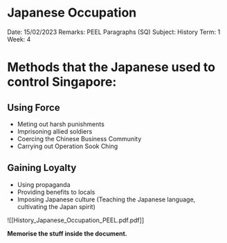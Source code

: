 # Japanese Occupation

Date: 15/02/2023
Remarks: PEEL Paragraphs (SQ)
Subject: History
Term: 1
Week: 4

# Methods that the Japanese used to control Singapore:

## Using Force

- Meting out harsh punishments
- Imprisoning allied soldiers
- Coercing the Chinese Business Community
- Carrying out Operation Sook Ching

## Gaining Loyalty

- Using propaganda
- Providing benefits to locals
- Imposing Japanese culture (Teaching the Japanese language, cultivating the Japan spirit)

![[History_Japanese_Occupation_PEEL.pdf.pdf]]

**************************************************Memorise the stuff inside the document.**************************************************
